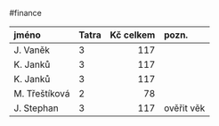 
#finance

| jméno | Tatra | Kč celkem | pozn. |
| :--- | :--- | ---: | :---|
| J. Vaněk | 3 | 117 | |
| K. Janků | 3 | 117 | |
| K. Janků | 3 | 117 | |
| M. Třeštíková | 2 | 78 | |
| J. Stephan | 3 | 117 | ověřit věk |
